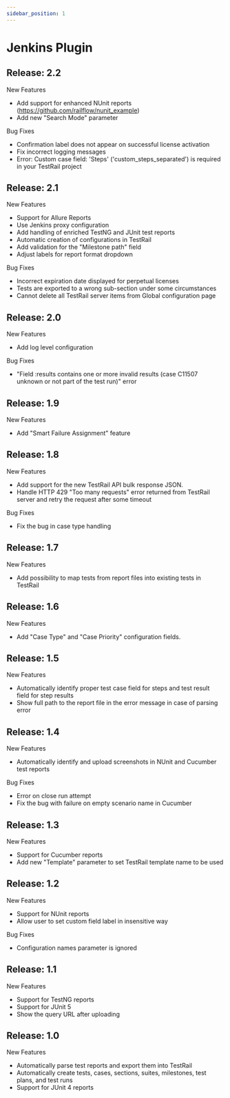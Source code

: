 ```yaml
---
sidebar_position: 1
---
```


# Jenkins Plugin

## Release: 2.2
New Features
>
- Add support for enhanced NUnit reports (https://github.com/railflow/nunit_example)
- Add new "Search Mode" parameter

Bug Fixes
>
- Confirmation label does not appear on successful license activation
- Fix incorrect logging messages
- Error: Custom case field: 'Steps' ('custom_steps_separated') is required in your TestRail project


## Release: 2.1
New Features
>
- Support for Allure Reports
- Use Jenkins proxy configuration
- Add handling of enriched TestNG and JUnit test reports
- Automatic creation of configurations in TestRail
- Add validation for the "Milestone path" field
- Adjust labels for report format dropdown


Bug Fixes
>
- Incorrect expiration date displayed for perpetual licenses
- Tests are exported to a wrong sub-section under some circumstances
- Cannot delete all TestRail server items from Global configuration page

## Release: 2.0
New Features
>
- Add log level configuration

Bug Fixes
>
- "Field :results contains one or more invalid results (case C11507 unknown or not part of the test run)" error

## Release: 1.9
New Features
>
- Add "Smart Failure Assignment" feature

## Release: 1.8
New Features
>
- Add support for the new TestRail API bulk response JSON.
- Handle HTTP 429 "Too many requests" error returned from TestRail server and retry the request after some timeout

Bug Fixes
>
- Fix the bug in case type handling

## Release: 1.7
New Features
>
- Add possibility to map tests from report files into existing tests in TestRail

## Release: 1.6
New Features
>
- Add "Case Type" and "Case Priority" configuration fields.

## Release: 1.5
New Features
>
- Automatically identify proper test case field for steps and test result field for step results
- Show full path to the report file in the error message in case of parsing error

## Release: 1.4
New Features
>
- Automatically identify and upload screenshots in NUnit and Cucumber test reports

Bug Fixes
>
- Error on close run attempt
- Fix the bug with failure on empty scenario name in Cucumber

## Release: 1.3
New Features
>
- Support for Cucumber reports
- Add new "Template" parameter to set TestRail template name to be used

## Release: 1.2
New Features
>
- Support for NUnit reports
- Allow user to set custom field label in insensitive way

Bug Fixes
>
- Configuration names parameter is ignored

## Release: 1.1
New Features
>
- Support for TestNG reports
- Support for JUnit 5
- Show the query URL after uploading

## Release: 1.0
New Features
>
- Automatically parse test reports and export them into TestRail
- Automatically create tests, cases, sections, suites, milestones, test plans, and test runs
- Support for JUnit 4 reports